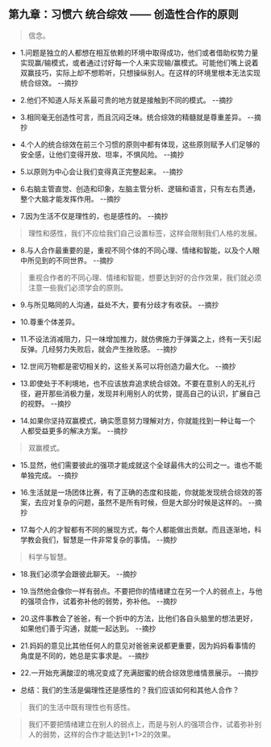 ## 第九章：习惯六 统合综效 —— 创造性合作的原则

>信念。

- 1.问题是独立的人都想在相互依赖的环境中取得成功，他们或者借助权势力量实现赢/输模式，或者通过讨好每一个人来实现输/赢模式。可能他们嘴上说着双赢技巧，实际上却不想聆听，只想操纵别人。在这样的环境里根本无法实现统合综效。 --摘抄

- 2.他们不知道人际关系最可贵的地方就是接触到不同的模式。 --摘抄

- 3.相同毫无创造性可言，而且沉闷乏味。统合综效的精髓就是尊重差异。 --摘抄

- 4.个人的统合综效在前三个习惯的原则中都有体现，这些原则赋予人们足够的安全感，让他们变得开放、坦率，不惧风险。 --摘抄

- 5.以原则为中心会让我们变得真正完整起来。 --摘抄

- 6.右脑主管直觉、创造和印象，左脑主管分析、逻辑和语言，只有左右贯通，整个大脑才能发挥作用。 --摘抄

- 7.因为生活不仅是理性的，也是感性的。 --摘抄

>理性和感性，我们不应给我们自己设置标签，这样会限制我们人格的发展。

- 8.与人合作最重要的是，重视不同个体的不同心理、情绪和智能，以及个人眼中所见到的不同世界。 --摘抄

>重视合作者的不同心理、情绪和智能，想要达到好的合作效果，我们就必须注意一些我们必须学会的原则。

- 9.与所见略同的人沟通，益处不大，要有分歧才有收获。 --摘抄

- 10.尊重个体差异。

- 11.不设法消减阻力，只一味增加推力，就仿佛施力于弹簧之上，终有一天引起反弹。几经努力失败后，就会产生挫败感。 --摘抄

- 12.世间万物都是密切相关的，这些关系可以将创造力最大化。 --摘抄

- 13.即使处于不利境地，也不应该放弃追求统合综效。不要在意别人的无礼行径，避开那些消极力量，发现并利用别人的优势，提高自己的认识，扩展自己的视野。 --摘抄

- 14.如果你坚持双赢模式，确实愿意努力理解对方，你就能找到一种让每一个人都受益更多的解决方案。 --摘抄

>双赢模式。

- 15.显然，他们需要彼此的强项才能成就这个全球最伟大的公司之一。谁也不能单独完成。 --摘抄

- 16.生活就是一场团体比赛，有了正确的态度和技能，你就能发现统合综效的答案，去应对复杂的问题，虽然不是所有时候，但是大部分时候是这样的。 --摘抄

- 17.每个人的才智都有不同的展现方式，每个人都能做出贡献。而且逐渐地，科学教会我们，智慧是一件非常复杂的事情。 --摘抄

>科学与智慧。

- 18.我们必须学会跟彼此聊天。 --摘抄

- 19.当然他会像你一样有弱点。不要把你的情绪建立在另一个人的弱点上，与他的强项合作，试着弥补他的弱势，弥补他。 --摘抄

- 20.这件事教会了爸爸，有一个折中的方法，比他们各自头脑里的想法更好，如果他们善于沟通，就能一起达到。 --摘抄

- 21.妈妈的意见比其他任何人的意见对爸爸来说都更重要，因为妈妈看事情的角度是不同的，她总是实事求是。 --摘抄

- 22.一开始充满酸涩的境况变成了充满甜蜜的统合综效思维情景展示。 --摘抄

- 总结：我们的生活是偏理性还是感性的？我们应该如何和其他人合作？

>我们的生活中既有理性也有感性。

>我们不要把情绪建立在别人的弱点上，而是与别人的强项合作，试着弥补别人的弱势，这样的合作才能达到1+1>2的效果。
